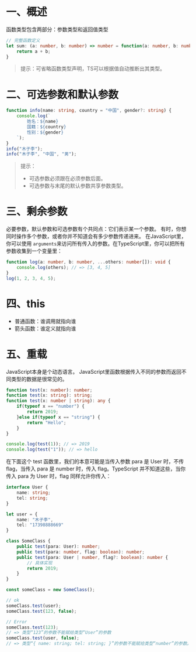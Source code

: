 # 一、概述

函数类型包含两部分：参数类型和返回值类型

```typescript
// 完整函数定义
let sum: (a: number, b: number) => number = function(a: number, b: number): number {
    return a + b;
}
```

> 提示：可省略函数类型声明，TS可以根据值自动推断出其类型。

# 二、可选参数和默认参数

```typescript
function info(name: string, country = "中国", gender?: string) {
    console.log(`
        姓名：${name}
        国籍：${country}
        性别：${gender}
    `);
}
info("木子李");
info("木子李", "中国", "男");
```

> 提示：
>
> - 可选参数必须跟在必须参数后面。
> - 可选参数与末尾的默认参数共享参数类型。

# 三、剩余参数

必要参数，默认参数和可选参数有个共同点：它们表示某一个参数。 有时，你想同时操作多个参数，或者你并不知道会有多少参数传递进来。 在JavaScript里，你可以使用 `arguments`来访问所有传入的参数。在TypeScript里，你可以把所有参数收集到一个变量里：

```typescript
function log(a: number, b: number, ...others: number[]): void {
    console.log(others); // => [3, 4, 5]
}
log(1, 2, 3, 4, 5);
```

# 四、this

- 普通函数：谁调用就指向谁
- 箭头函数：谁定义就指向谁

# 五、重载

JavaScript本身是个动态语言。 JavaScript里函数根据传入不同的参数而返回不同类型的数据是很常见的。

```typescript
function test(x: number): number;
function test(x: string): string;
function test(x: number | string): any {
    if(typeof x == "number") {
        return 2019;
    }else if(typeof x == "string") {
        return "Hello";
    }
}

console.log(test(1)); // => 2019
console.log(test("1")); // => hello
```

在下面这个 test 函数里，我们的本意可能是当传入参数 para 是 User 时，不传 flag，当传入 para 是 number 时，传入 flag。TypeScript 并不知道这些，当你传入 para 为 User 时，flag 同样允许你传入：

```typescript
interface User {
    name: string;
    tel: string;
}

let user = {
    name: "木子李",
    tel: "17398888669"
}

class SomeClass {
    public test(para: User): number;
    public test(para: number, flag: boolean): number;
    public test(para: User | number, flag?: boolean): number {
        // 具体实现
        return 2019;
    }
}

const someClass = new SomeClass();

// ok
someClass.test(user);
someClass.test(123, false);

// Error
someClass.test(123); 
// => 类型“123”的参数不能赋给类型“User”的参数
someClass.test(user, false);
// => 类型“{ name: string; tel: string; }”的参数不能赋给类型“number”的参数。
```



